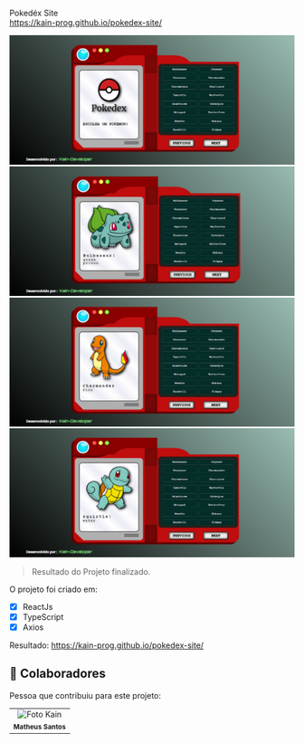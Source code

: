 <sup></sup> Pokedéx Site<br>
https://kain-prog.github.io/pokedex-site/

<img src="./pokedex.PNG" alt="pokedex.PNG"/>
<img src="./bulbassaur.PNG" alt="bulbassaur.PNG"/>
<img src="./charmander.PNG" alt="charmander.PNG"/>
<img src="./squirtle.PNG" alt="squirtle.PNG"/>


> Resultado do Projeto finalizado.

O projeto foi criado em:

- [x] ReactJs
- [x] TypeScript
- [x] Axios

Resultado: https://kain-prog.github.io/pokedex-site/


## 🤝 Colaboradores

Pessoa que contribuiu para este projeto:

<table>
  <tr>
    <td align="center">
        <img src="./src/images/kain perfil 2 branco azul.jpeg" width="100px;" alt="Foto Kain"/><br>
        <sub>
          <b>Matheus Santos</b>
        </sub>
      </a>
    </td>
   </tr>
</table>
